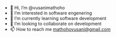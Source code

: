 - 👋 Hi, I’m @vusanimathoho
- 👀 I’m interested in software engenering
- 🌱 I’m currently learning software development
- 💞️ I’m looking to collaborate on development
- 📫 How to reach me mathohovusani@gmail.com

<!---
vusanimathoho/vusanimathoho is a ✨ special ✨ repository because its `README.md` (this file) appears on your GitHub profile.
You can click the Preview link to take a look at your changes.
--->

